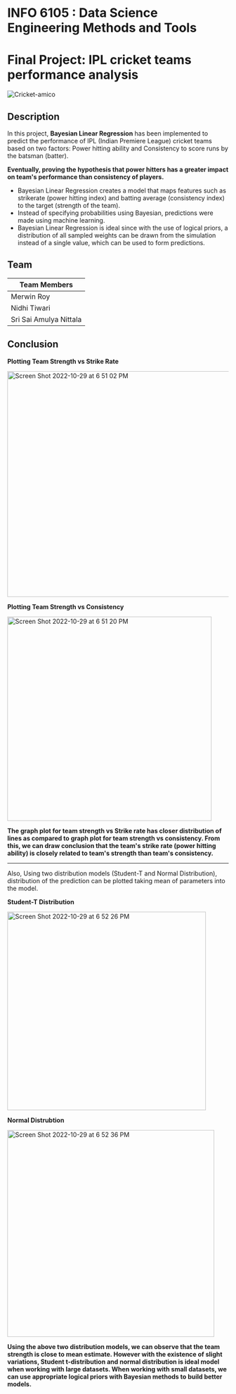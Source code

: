 # INFO 6105 : Data Science Engineering Methods and Tools
# Final Project: IPL cricket teams performance analysis

![Cricket-amico](https://user-images.githubusercontent.com/46862684/198855800-3d690a9b-4c43-4a4d-980e-7c10a8272113.png)

## Description
In this project, **Bayesian Linear Regression** has been implemented to predict the performance of IPL (Indian Premiere League) cricket teams based on two factors: Power hitting ability and Consistency to score runs by the batsman (batter).

**Eventually, proving the hypothesis that power hitters has a greater impact on team's performance than consistency of players.**

  * Bayesian Linear Regression creates a model that maps features such as strikerate (power hitting index) and batting average (consistency index) to the target (strength of the team).
  * Instead of specifying probabilities using Bayesian, predictions were made using machine learning.
  * Bayesian Linear Regression is ideal since with the use of logical priors, a distribution of all sampled weights can be drawn from the simulation instead of a single value, which can be used to form predictions.


## Team
| **Team Members**|
| ------------- |
| Merwin Roy      |
| Nidhi Tiwari|
| Sri Sai Amulya Nittala |

## Conclusion

**Plotting Team Strength vs Strike Rate**

<img width="514" alt="Screen Shot 2022-10-29 at 6 51 02 PM" src="https://user-images.githubusercontent.com/46862684/198855386-beb47e5a-f5a8-4c8c-97f6-deb3cf338b3d.png">

**Plotting Team Strength vs Consistency**

<img width="465" alt="Screen Shot 2022-10-29 at 6 51 20 PM" src="https://user-images.githubusercontent.com/46862684/198855394-38e01413-a8f2-46a0-864c-30c223bbf9b0.png">

**The graph plot for team strength vs Strike rate has closer distribution of lines as compared to graph plot for team strength vs consistency. 
From this, we can draw conclusion that the team's strike rate (power hitting ability) is closely related to team's strength than team's consistency.**

---

Also, Using two distribution models (Student-T and Normal Distribution), distribution of the prediction can be plotted taking mean of parameters into the model.

**Student-T Distribution**

<img width="452" alt="Screen Shot 2022-10-29 at 6 52 26 PM" src="https://user-images.githubusercontent.com/46862684/198855530-c8075da2-d953-48f1-9978-df2f335dad24.png">

**Normal Distrubtion**

<img width="471" alt="Screen Shot 2022-10-29 at 6 52 36 PM" src="https://user-images.githubusercontent.com/46862684/198855543-5222a8d5-1619-4362-a61c-92efd9ada2c2.png">

**Using the above two distribution models, we can observe that the team strength is close to mean estimate.
However with the existence of slight variations, Student t-distribution and normal distribution is ideal model when working with large datasets. When working with small datasets, we can use appropriate logical priors with Bayesian methods to build better models.**
